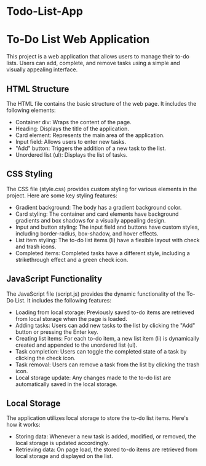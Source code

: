 # Todo-List-App
# To-Do List Web Application

This project is a web application that allows users to manage their to-do lists. Users can add, complete, and remove tasks using a simple and visually appealing interface.

## HTML Structure

The HTML file contains the basic structure of the web page. It includes the following elements:

- Container div: Wraps the content of the page.
- Heading: Displays the title of the application.
- Card element: Represents the main area of the application.
- Input field: Allows users to enter new tasks.
- "Add" button: Triggers the addition of a new task to the list.
- Unordered list (ul): Displays the list of tasks.

## CSS Styling

The CSS file (style.css) provides custom styling for various elements in the project. Here are some key styling features:

- Gradient background: The body has a gradient background color.
- Card styling: The container and card elements have background gradients and box shadows for a visually appealing design.
- Input and button styling: The input field and buttons have custom styles, including border-radius, box-shadow, and hover effects.
- List item styling: The to-do list items (li) have a flexible layout with check and trash icons.
- Completed items: Completed tasks have a different style, including a strikethrough effect and a green check icon.

## JavaScript Functionality

The JavaScript file (script.js) provides the dynamic functionality of the To-Do List. It includes the following features:

- Loading from local storage: Previously saved to-do items are retrieved from local storage when the page is loaded.
- Adding tasks: Users can add new tasks to the list by clicking the "Add" button or pressing the Enter key.
- Creating list items: For each to-do item, a new list item (li) is dynamically created and appended to the unordered list (ul).
- Task completion: Users can toggle the completed state of a task by clicking the check icon.
- Task removal: Users can remove a task from the list by clicking the trash icon.
- Local storage update: Any changes made to the to-do list are automatically saved in the local storage.

## Local Storage

The application utilizes local storage to store the to-do list items. Here's how it works:

- Storing data: Whenever a new task is added, modified, or removed, the local storage is updated accordingly.
- Retrieving data: On page load, the stored to-do items are retrieved from local storage and displayed on the list.

